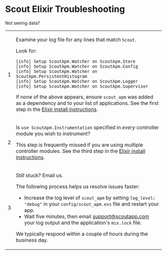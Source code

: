 # Scout Elixir Troubleshooting

Not seeing data?

<table class="help">
  <tbody>
    <tr>
      <td>
        <span class="step">1</span>
      </td><td>
        <p>Examine your log file for any lines that match <code>Scout</code>.</p>

<p>Look for:</p>

```
[info] Setup ScoutApm.Watcher on ScoutApm.Store
[info] Setup ScoutApm.Watcher on ScoutApm.Config
[info] Setup ScoutApm.Watcher on ScoutApm.PersistentHistogram
[info] Setup ScoutApm.Watcher on ScoutApm.Logger
[info] Setup ScoutApm.Watcher on ScoutApm.Supervisor
```

<p>
  If none of the above appears, ensure <code>scout_apm</code> was added as a dependency and to your list of applications. See the first step in the <a href="#elixir-install">Elixir install instructions</a>.
</p>
      </td>
    </tr>
    <tr>
      <td>
        <span class="step">2</span>
      </td>
      <td>
        <p>Is <code>use ScoutApm.Instrumentation</code> specified in <em>every</em> controller module you wish to instrument?</p>

<p>
  This step is frequently missed if you are using multiple controller modules. See the third step in the <a href="#elixir-install">Elixir install instructions</a>.
</p>
      </td>
    </tr>
    <tr>
      <td>
        <span class="step">3</span>
      </td>
      <td>
        <p>Still stuck? Email us.</p>

The following process helps us resolve issues faster:
 <ul>
    <li>Increase the log level of <code>scout_apm</code> by setting <code>log_level: "debug"</code> in your <code>config/scout_apm.exs</code> file and restart your app.</li>
    <li>
      Wait five minutes, then email <a href="mailto:support@scoutapp.com">support@scoutapp.com</a> 
      your log output and the application's <code>mix.lock</code> file.</li>
  </ul>

<p>We typically respond within a couple of hours during the business day.</p>
      </td>
    </tr>
  </tbody>
</table>
